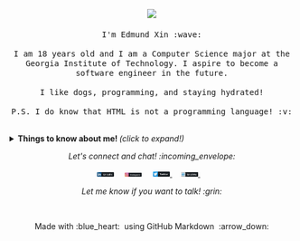 <p align="center">
  <img src="https://media.giphy.com/media/MeJgB3yMMwIaHmKD4z/giphy.gif" width="30%">
  <br><br>
  <samp>
    I'm Edmund Xin :wave:
    <br><br>
    I am 18 years old and I am a Computer Science major at the Georgia Institute of Technology. I aspire to become a software engineer in the future.
    <br><br>
    I like dogs, programming, and staying hydrated!
    <br><br>
    P.S. I do know that HTML is not a programming language! :v:
  </samp>
</p>

<br>

<details>
  <summary> <b> Things to know about me! </b> <i>(click to expand!)</i> </summary>
  
  <br>
  
  [![Github Stats By Anurag](https://github-readme-stats.vercel.app/api?username=mxinburritos&show_icons=true&theme=synthwave)](https://github.com/mxinburritos)

---

### - Languages and Tools...

<p align="center">

  <!-- For more icons please follow  https://github.com/MikeCodesDotNET/ColoredBadges -->

  <img src="icons/dev/frameworks/react.svg" alt="react" style="vertical-align:top; margin:4px">
  <img src="icons/dev/languages/js.svg" alt="js" style="vertical-align:top; margin:4px">
  <img src="icons/dev/languages/python.svg" alt="python" style="vertical-align:top; margin:4px">
  <img src="icons/dev/languages/java.svg" alt="java" style="vertical-align:top; margin:4px">
  <img src="icons/dev/services/npm.svg" alt="npm" style="vertical-align:top; margin:4px">
  <img src="icons/dev/frameworks/nodejs.svg" alt="nodejs" style="vertical-align:top; margin:4px">
  <img src="icons/dev/tools/visualstudio_code.svg" alt="vscode" style="vertical-align:top; margin:4px">

[![Top Langs](https://github-readme-stats.vercel.app/api/top-langs/?username=mxinburritos)](https://github.com/mxinburritos)

---

</p>

### - Active Repos ...

[![ReadMe Card](https://github-readme-stats.vercel.app/api/pin/?username=mxinburritos&repo=game-of-life)](https://github.com/mxinburritos/game-of-life)
[![ReadMe Card](https://github-readme-stats.vercel.app/api/pin/?username=mxinburritos&repo=personal-website)](https://github.com/mxinburritos/personal-website)

---

</details>

<p align="center"> 
  <i> Let's connect and chat! :incoming_envelope: </i>
</p>

<p align="center">
  <a href="https://www.linkedin.com/in/edmundxin"><img src="icons/social/linkedin.svg" width="30px" alt="LinkedIn"></a> &nbsp; &nbsp;
  <a href="https://instagram.com/edmund.xin"><img src="icons/social/instagram.svg" width="30px" alt="Instagram"></a> &nbsp; &nbsp;
  <a href="https://twitter.com/mxinburritos"><img src="icons/social/twitter.svg" width="30px" alt="Twitter">     </a> &nbsp; &nbsp;
  <a href="mailto:markxin2002@gmail.com"><img src="icons/social/email_me.svg" width="30px" alt="Twitter">     </a> &nbsp; &nbsp;
</p>

<p align="center">
  <i> Let me know if you want to talk! :grin: </i>
</p>

<br>

<p align="center">
  Made with :blue_heart: &nbsp;using GitHub Markdown &nbsp;:arrow_down:
</p>
